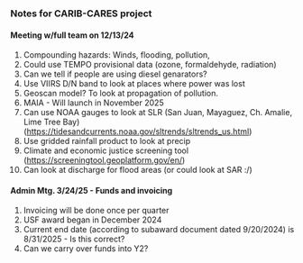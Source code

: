 ### Notes for CARIB-CARES project

#### Meeting w/full team on 12/13/24

1. Compounding hazards: Winds, flooding, pollution,
2. Could use TEMPO provisional data (ozone, formaldehyde, radiation)
3. Can we tell if people are using diesel genarators?
4. Use VIIRS D/N band to look at places where power was lost
5. Geoscan model? To look at propagation of pollution.
6. MAIA - Will launch in November 2025
7. Can use NOAA gauges to look at SLR (San Juan, Mayaguez, Ch. Amalie, Lime Tree Bay) (https://tidesandcurrents.noaa.gov/sltrends/sltrends_us.html)
8. Use gridded rainfall product to look at precip
9. Climate and economic justice screening tool (https://screeningtool.geoplatform.gov/en/)
10. Can look at discharge for flood areas (or could look at SAR :/)



#### Admin Mtg. 3/24/25 - Funds and invoicing
1. Invoicing will be done once per quarter
2. USF award began in December 2024
3. Current end date (according to subaward document dated 9/20/2024) is 8/31/2025 - Is this correct?
4. Can we carry over funds into Y2?
